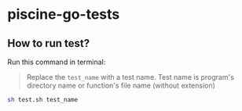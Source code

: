 # piscine-go-tests

## How to run test?

Run this command in terminal:

> Replace the `test_name` with a test name.
> Test name is program's directory name or function's file name (without extension)

```bash
sh test.sh test_name
```
